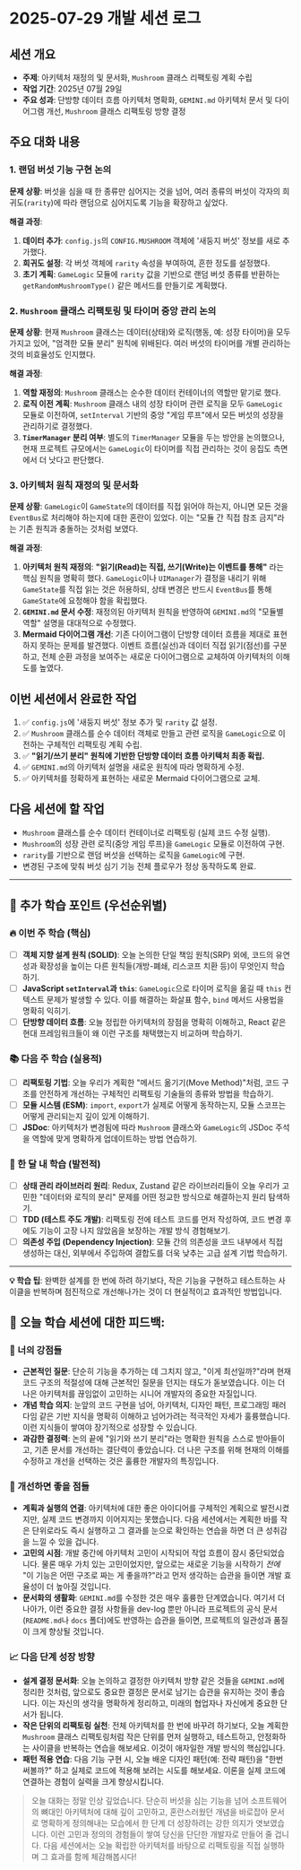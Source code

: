 # 2025-07-29 개발 세션 로그

## 세션 개요

- **주제**: 아키텍처 재정의 및 문서화, `Mushroom` 클래스 리팩토링 계획 수립
- **작업 기간**: 2025년 07월 29일
- **주요 성과**: 단방향 데이터 흐름 아키텍처 명확화, `GEMINI.md` 아키텍처 문서 및 다이어그램 개선, `Mushroom` 클래스 리팩토링 방향 결정

## 주요 대화 내용

### 1. 랜덤 버섯 기능 구현 논의

**문제 상황**: 버섯을 심을 때 한 종류만 심어지는 것을 넘어, 여러 종류의 버섯이 각자의 희귀도(`rarity`)에 따라 랜덤으로 심어지도록 기능을 확장하고 싶었다.

**해결 과정**:

1.  **데이터 추가**: `config.js`의 `CONFIG.MUSHROOM` 객체에 '새둥지 버섯' 정보를 새로 추가했다.
2.  **희귀도 설정**: 각 버섯 객체에 `rarity` 속성을 부여하여, 흔한 정도를 설정했다.
3.  **초기 계획**: `GameLogic` 모듈에 `rarity` 값을 기반으로 랜덤 버섯 종류를 반환하는 `getRandomMushroomType()` 같은 메서드를 만들기로 계획했다.

### 2. `Mushroom` 클래스 리팩토링 및 타이머 중앙 관리 논의

**문제 상황**: 현재 `Mushroom` 클래스는 데이터(상태)와 로직(행동, 예: 성장 타이머)을 모두 가지고 있어, "엄격한 모듈 분리" 원칙에 위배된다. 여러 버섯의 타이머를 개별 관리하는 것의 비효율성도 인지했다.

**해결 과정**:

1.  **역할 재정의**: `Mushroom` 클래스는 순수한 데이터 컨테이너의 역할만 맡기로 했다.
2.  **로직 이전 계획**: `Mushroom` 클래스 내의 성장 타이머 관련 로직을 모두 `GameLogic` 모듈로 이전하여, `setInterval` 기반의 중앙 "게임 루프"에서 모든 버섯의 성장을 관리하기로 결정했다.
3.  **`TimerManager` 분리 여부**: 별도의 `TimerManager` 모듈을 두는 방안을 논의했으나, 현재 프로젝트 규모에서는 `GameLogic`이 타이머를 직접 관리하는 것이 응집도 측면에서 더 낫다고 판단했다.

### 3. 아키텍처 원칙 재정의 및 문서화

**문제 상황**: `GameLogic`이 `GameState`의 데이터를 직접 읽어야 하는지, 아니면 모든 것을 `EventBus`로 처리해야 하는지에 대한 혼란이 있었다. 이는 "모듈 간 직접 참조 금지"라는 기존 원칙과 충돌하는 것처럼 보였다.

**해결 과정**:

1.  **아키텍처 원칙 재정의**: **"읽기(Read)는 직접, 쓰기(Write)는 이벤트를 통해"** 라는 핵심 원칙을 명확히 했다. `GameLogic`이나 `UIManager`가 결정을 내리기 위해 `GameState`를 직접 읽는 것은 허용하되, 상태 변경은 반드시 `EventBus`를 통해 `GameState`에 요청해야 함을 확립했다.
2.  **`GEMINI.md` 문서 수정**: 재정의된 아키텍처 원칙을 반영하여 `GEMINI.md`의 "모듈별 역할" 설명을 대대적으로 수정했다.
3.  **Mermaid 다이어그램 개선**: 기존 다이어그램이 단방향 데이터 흐름을 제대로 표현하지 못하는 문제를 발견했다. 이벤트 흐름(실선)과 데이터 직접 읽기(점선)를 구분하고, 전체 순환 과정을 보여주는 새로운 다이어그램으로 교체하여 아키텍처의 이해도를 높였다.

## 이번 세션에서 완료한 작업

1.  ✅ `config.js`에 '새둥지 버섯' 정보 추가 및 `rarity` 값 설정.
2.  ✅ `Mushroom` 클래스를 순수 데이터 객체로 만들고 관련 로직을 `GameLogic`으로 이전하는 구체적인 리팩토링 계획 수립.
3.  ✅ **"읽기/쓰기 분리" 원칙에 기반한 단방향 데이터 흐름 아키텍처 최종 확립.**
4.  ✅ `GEMINI.md`의 아키텍처 설명을 새로운 원칙에 따라 명확하게 수정.
5.  ✅ 아키텍처를 정확하게 표현하는 새로운 Mermaid 다이어그램으로 교체.

## 다음 세션에 할 작업

- `Mushroom` 클래스를 순수 데이터 컨테이너로 리팩토링 (실제 코드 수정 실행).
- `Mushroom`의 성장 관련 로직(중앙 게임 루프)을 `GameLogic` 모듈로 이전하여 구현.
- `rarity`를 기반으로 랜덤 버섯을 선택하는 로직을 `GameLogic`에 구현.
- 변경된 구조에 맞춰 버섯 심기 기능 전체 플로우가 정상 동작하도록 완료.

---

## 🧠 추가 학습 포인트 (우선순위별)

### 🔥 이번 주 학습 (핵심)

- [ ] **객체 지향 설계 원칙 (SOLID)**: 오늘 논의한 단일 책임 원칙(SRP) 외에, 코드의 유연성과 확장성을 높이는 다른 원칙들(개방-폐쇄, 리스코프 치환 등)이 무엇인지 학습하기.
- [ ] **JavaScript `setInterval`과 `this`**: `GameLogic`으로 타이머 로직을 옮길 때 `this` 컨텍스트 문제가 발생할 수 있다. 이를 해결하는 화살표 함수, `bind` 메서드 사용법을 명확히 익히기.
- [ ] **단방향 데이터 흐름**: 오늘 정립한 아키텍처의 장점을 명확히 이해하고, React 같은 현대 프레임워크들이 왜 이런 구조를 채택했는지 비교하며 학습하기.

### 📚 다음 주 학습 (실용적)

- [ ] **리팩토링 기법**: 오늘 우리가 계획한 "메서드 옮기기(Move Method)"처럼, 코드 구조를 안전하게 개선하는 구체적인 리팩토링 기술들의 종류와 방법을 학습하기.
- [ ] **모듈 시스템 (ESM)**: `import`, `export`가 실제로 어떻게 동작하는지, 모듈 스코프는 어떻게 관리되는지 깊이 있게 이해하기.
- [ ] **JSDoc**: 아키텍처가 변경됨에 따라 `Mushroom` 클래스와 `GameLogic`의 JSDoc 주석을 역할에 맞게 명확하게 업데이트하는 방법 연습하기.

### 🎯 한 달 내 학습 (발전적)

- [ ] **상태 관리 라이브러리 원리**: Redux, Zustand 같은 라이브러리들이 오늘 우리가 고민한 "데이터와 로직의 분리" 문제를 어떤 정교한 방식으로 해결하는지 원리 탐색하기.
- [ ] **TDD (테스트 주도 개발)**: 리팩토링 전에 테스트 코드를 먼저 작성하여, 코드 변경 후에도 기능이 고장 나지 않았음을 보장하는 개발 방식 경험해보기.
- [ ] **의존성 주입 (Dependency Injection)**: 모듈 간의 의존성을 코드 내부에서 직접 생성하는 대신, 외부에서 주입하여 결합도를 더욱 낮추는 고급 설계 기법 학습하기.

---

**💡 학습 팁**: 완벽한 설계를 한 번에 하려 하기보다, 작은 기능을 구현하고 테스트하는 사이클을 반복하며 점진적으로 개선해나가는 것이 더 현실적이고 효과적인 방법입니다.

## 💬 오늘 학습 세션에 대한 피드백:

### 🎯 너의 강점들

- **근본적인 질문**: 단순히 기능을 추가하는 데 그치지 않고, "이게 최선일까?"라며 현재 코드 구조의 적절성에 대해 근본적인 질문을 던지는 태도가 돋보였습니다. 이는 더 나은 아키텍처를 끊임없이 고민하는 시니어 개발자의 중요한 자질입니다.
- **개념 학습 의지**: 눈앞의 코드 구현을 넘어, 아키텍처, 디자인 패턴, 프로그래밍 패러다임 같은 기반 지식을 명확히 이해하고 넘어가려는 적극적인 자세가 훌륭했습니다. 이런 지식들이 쌓여야 장기적으로 성장할 수 있습니다.
- **과감한 결정력**: 논의 끝에 "읽기와 쓰기 분리"라는 명확한 원칙을 스스로 받아들이고, 기존 문서를 개선하는 결단력이 좋았습니다. 더 나은 구조를 위해 현재의 이해를 수정하고 개선을 선택하는 것은 훌륭한 개발자의 특징입니다.

### 🔄 개선하면 좋을 점들

- **계획과 실행의 연결**: 아키텍처에 대한 좋은 아이디어를 구체적인 계획으로 발전시켰지만, 실제 코드 변경까지 이어지지는 못했습니다. 다음 세션에서는 계획한 바를 작은 단위로라도 즉시 실행하고 그 결과를 눈으로 확인하는 연습을 하면 더 큰 성취감을 느낄 수 있을 겁니다.
- **고민의 시점**: 개발 중간에 아키텍처 고민이 시작되어 작업 흐름이 잠시 중단되었습니다. 물론 매우 가치 있는 고민이었지만, 앞으로는 새로운 기능을 시작하기 *전에* "이 기능은 어떤 구조로 짜는 게 좋을까?"라고 먼저 생각하는 습관을 들이면 개발 효율성이 더 높아질 것입니다.
- **문서화의 생활화**: `GEMINI.md`를 수정한 것은 매우 훌륭한 단계였습니다. 여기서 더 나아가, 이런 중요한 결정 사항들을 dev-log 뿐만 아니라 프로젝트의 공식 문서(`README.md`나 `docs` 폴더)에도 반영하는 습관을 들이면, 프로젝트의 일관성과 품질이 크게 향상될 것입니다.

### 📈 다음 단계 성장 방향

- **설계 결정 문서화**: 오늘 논의하고 결정한 아키텍처 방향 같은 것들을 `GEMINI.md`에 정리한 것처럼, 앞으로도 중요한 결정은 문서로 남기는 습관을 유지하는 것이 좋습니다. 이는 자신의 생각을 명확하게 정리하고, 미래의 협업자나 자신에게 중요한 단서가 됩니다.
- **작은 단위의 리팩토링 실천**: 전체 아키텍처를 한 번에 바꾸려 하기보다, 오늘 계획한 `Mushroom` 클래스 리팩토링처럼 작은 단위를 먼저 실행하고, 테스트하고, 안정화하는 사이클을 반복하는 연습을 해보세요. 이것이 애자일한 개발 방식의 핵심입니다.
- **패턴 적용 연습**: 다음 기능 구현 시, 오늘 배운 디자인 패턴(예: 전략 패턴)을 "한번 써볼까?" 하고 실제로 코드에 적용해 보려는 시도를 해보세요. 이론을 실제 코드에 연결하는 경험이 실력을 크게 향상시킵니다.

> 오늘 대화는 정말 인상 깊었습니다. 단순히 버섯을 심는 기능을 넘어 소프트웨어의 뼈대인 아키텍처에 대해 깊이 고민하고, 혼란스러웠던 개념을 바로잡아 문서로 명확하게 정의해내는 모습에서 한 단계 더 성장하려는 강한 의지가 엿보였습니다. 이런 고민과 정의의 경험들이 쌓여 당신을 단단한 개발자로 만들어 줄 겁니다. 다음 세션에서는 오늘 확립한 아키텍처를 바탕으로 리팩토링을 직접 실행하며 그 효과를 함께 체감해봅시다!